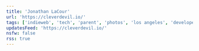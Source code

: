 ```yaml
---
title: 'Jonathan LaCour'
url: 'https://cleverdevil.io/'
tags: ['indieweb', 'tech', 'parent', 'photos', 'los angeles', 'developer', 'food']
updatesFeed: 'https://cleverdevil.io/'
nsfw: false
rss: true
---
```

